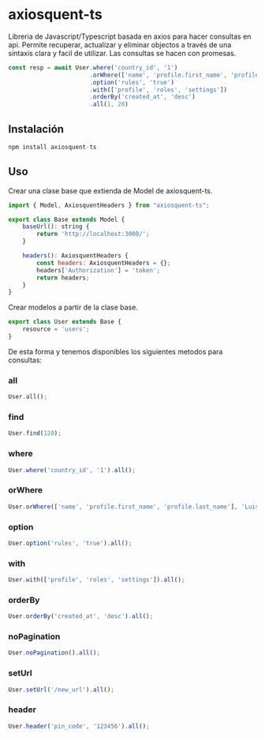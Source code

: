 # axiosquent-ts

Libreria de Javascript/Typescript basada en axios para hacer consultas en api. Permite recuperar, actualizar y eliminar objectos a través de una sintaxis clara y facil de utilizar. Las consultas se hacen con promesas. 

```javascript
const resp = await User.where('country_id', '1')
                       .orWhere(['name', 'profile.first_name', 'profile.last_name'], 'Luis')
                       .option('rules', 'true')
                       .with(['profile', 'roles', 'settings'])
                       .orderBy('created_at', 'desc')
                       .all(1, 20)
```

## Instalación 
```javascript
npm install axiosquent-ts
```
## Uso
Crear una clase base que extienda de Model de axiosquent-ts.
```javascript
import { Model, AxiosquentHeaders } from "axiosquent-ts";

export class Base extends Model {
    baseUrl(): string {
        return 'http://localhost:3000/';
    }

    headers(): AxiosquentHeaders {
        const headers: AxiosquentHeaders = {};
        headers['Authorization'] = 'token';
        return headers;
    }
}
```
Crear modelos a partir de la clase base.
```javascript
export class User extends Base {
    resource = 'users';
}
```
De esta forma y tenemos disponibles los siguientes metodos para consultas:

### all
```javascript
User.all();
```

### find
```javascript
User.find(120);
```

### where
```javascript
User.where('country_id', '1').all();
```

### orWhere
```javascript
User.orWhere(['name', 'profile.first_name', 'profile.last_name'], 'Luis').all();
```

### option
```javascript
User.option('rules', 'true').all();
```

### with
```javascript
User.with(['profile', 'roles', 'settings']).all();
```

### orderBy
```javascript
User.orderBy('created_at', 'desc').all();
```

### noPagination
```javascript
User.noPagination().all();
```

### setUrl
```javascript
User.setUrl('/new_url').all();
```

### header
```javascript
User.header('pin_code', '123456').all();
```